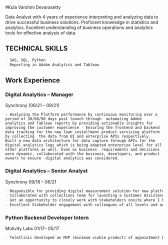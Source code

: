 #Kula Varshini Devarasetty

Data Analyst with 4 years of experience interpreting and analyzing data to drive successful business solutions. Proficient knowledge  in statistics and analytics. Excellent understanding of business operations and analytics tools for effective analysis of data.  


## TECHNICAL SKILLS

```markdown
- SAS, SQL, Python
- Reporting in Adobe Analytics and Tableau
```
## Work Experience
### Digital Analytics – Manager 
Synchrony 
(06/21 – 09/21)

```
- Analyzing the Platform performance by continuous monitoring over a period of 30/60/90 days post launch through  automating Adobe analytics and Tableau reports by providing actionable insights for improving the customer experience - Ensuring the frontend and backend data tracking for the new loan installment product servicing platform by collecting  the data from UI and enterprise APIs respectively. Built a new data architecture for data capture through APIs for the  digital analytics logs which is being adapted enterprise level for all other platforms as well. Even as business  requirements and decisions were dynamic, collaborated with the business, developers, and product owners to ensure  digital analytics was considered. 
```
### Digital Analytics – Senior Analyst 
Synchrony 
09/18 – 06/21 
```markdown
- Responsible for providing digital measurement solution for new platforms or feature launch and collaborating with IT  agile teams from implementation through validation of provided requirements. 
- Collaborated with collections team for launching a Customer Assistance Plan (CAP) to repay their past due amount in  the digital servicing platform. Worked closely with collections stakeholders to understand the metrics and business KPI  for this feature. Created a data mart which is used for ongoing analysis and provided recommendations to optimize the  Flow which led to more enrollments and hours saved by other teams. 
- Got an opportunity to closely work with Stakeholders onsite where I have accomplished and delivered a consolidated  Servicing dashboard for the enterprise which is one-stop shop for all the features KPIs and metrics. This is well received  by digital stakeholders for further enhancements of the servicing platforms.  
- Excellent Stakeholder engagement with colleagues of all levels and across multiple projects, as evidenced by regular  feedback and multiple recognition awards 
```
### Python Backend Developer Intern 
Motivity Labs 
01/17– 05/17 
```markdown
- TeleClinic developed an MVP (minimum viable product) of appointment booking for doctor and nurse. Booking a nurse  based on location and available slots. Project is developed in Python using Django framework and database used is  PostgreSQL. 
```
